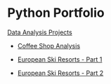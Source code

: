 # Python Portfolio

[Data Analysis Projects](https://github.com/nembdev/python_portfolio/tree/main/Data%20Analysis%20Projects)

* [Coffee Shop Analysis](https://nbviewer.org/github/nembdev/python_portfolio/blob/main/Data%20Analysis%20Projects/Coffee/nbviewer%20display%20code/Coffee%20Shop%20Analysis-Display.ipynb)

* [European Ski Resorts - Part 1](https://nbviewer.org/github/nembdev/python_portfolio/blob/main/Data%20Analysis%20Projects/European%20Ski%20Resorts%28Manual%29/A%20Data%20Driven%20Approach%20to%20European%20Ski%20Resorts.ipynb)

* [European Ski Resorts - Part 2](https://nbviewer.org/github/nembdev/python_portfolio/blob/main/Data%20Analysis%20Projects/European%20Ski%20Resorts%28Pandas%29/European%20Ski%20Resorts%20ll%20-%20NumPy%20Examples.ipynb)
